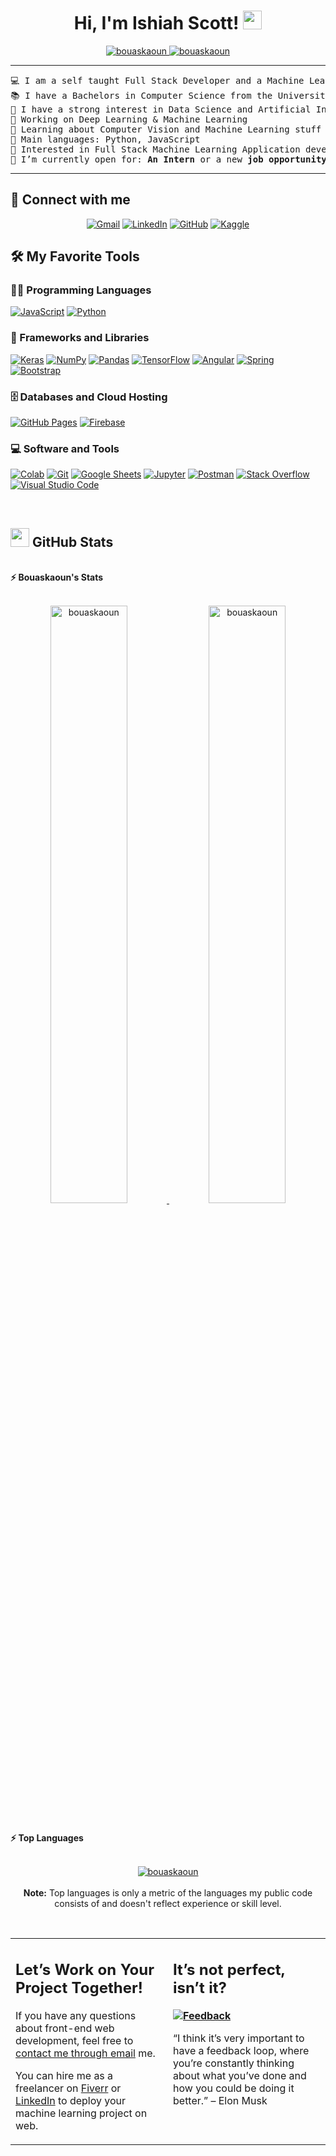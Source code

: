   <h1 align="center">
Hi, I'm Ishiah Scott!
	<a href="https://github.com/Bouaskaoun" target="_self">
		<img src="https://media.giphy.com/media/hvRJCLFzcasrR4ia7z/giphy.gif" width="30" data-nsfw-filter-status="sfw" style="visibility: visible;">
	</a>
</h1>
<p align="center">
	<a href="https://github.com/Bouaskaoun">
		<img src="https://komarev.com/ghpvc/?username=bouaskaoun&amp;label=Profile%20views&amp;color=0e75b6&amp;style=flat" alt="bouaskaoun" data-nsfw-filter-status="sfw" style="visibility: visible;">
	</a>
	<a href="https://github.com/Bouaskaoun">
		<img src="https://img.shields.io/github/followers/bouaskaoun?label=Followers" alt="bouaskaoun" data-nsfw-filter-status="sfw" style="visibility: visible;">
	</a>
</p>
<hr>
<pre>💻 I am a self taught Full Stack Developer and a Machine Learning Developer
📚 I have a Bachelors in Computer Science from the University Cadi Ayyad at Morocco
📝 I have a strong interest in Data Science and Artificial Intelligence
🔭 Working on Deep Learning &amp; Machine Learning
🌱 Learning about Computer Vision and Machine Learning stuff
🌟 Main languages: Python, JavaScript
🚩 Interested in Full Stack Machine Learning Application development
🤔 I’m currently open for: <b>An Intern</b> or a new <b>job opportunity</b>, this is <a href="https://drive.google.com/file/d/1OL-pYjC8jb3u3bbqLswQooZkah4ExeZf/view?usp=sharing" target="_blank">MY RESUME.</a>
</pre>
<hr>
<h2 id="-connect-with-me">🤝 Connect with me</h2>
<p align="center">
	<a href="mailto:bouaskaoun.mohammed@gmail.com"><img img="" src="https://img.shields.io/badge/gmail-%23EA4335.svg?style=plastic&amp;logo=gmail&amp;logoColor=white" alt="Gmail" data-nsfw-filter-status="sfw" style="visibility: visible;"></a>
	<a href="https://www.linkedin.com/in/bouaskaoun/"><img src="https://img.shields.io/badge/linkedin-%230A66C2.svg?style=plastic&amp;logo=linkedin&amp;logoColor=white" alt="LinkedIn" data-nsfw-filter-status="sfw" style="visibility: visible;"></a>
	<a href="https://github.com/Bouaskaoun"><img src="https://img.shields.io/badge/github-%23181717.svg?style=plastic&amp;logo=github&amp;logoColor=white" alt="GitHub" data-nsfw-filter-status="sfw" style="visibility: visible;"></a>
	<a href="https://www.kaggle.com/bouaskaounmohammed"><img src="https://img.shields.io/badge/kaggle-%230A66C2.svg?style=plastic&amp;logo=kaggle&amp;logoColor=white" alt="Kaggle" data-nsfw-filter-status="sfw" style="visibility: visible;"></a>
</p>
<h2 id="️-my-favorite-tools">🛠️ My Favorite Tools</h2>
<h3 id="-programming-languages">👨‍💻 Programming Languages</h3>
<p>
    <a href="https://github.com/Bouaskaoun"><img alt="JavaScript" src="https://img.shields.io/badge/JavaScript%20-%23F7DF1E.svg?logo=javascript&amp;logoColor=black" data-nsfw-filter-status="sfw" style="visibility: visible;"></a>
    <a href="https://github.com/Bouaskaoun"><img alt="Python" src="https://img.shields.io/badge/Python%20-%2314354C.svg?logo=python&amp;logoColor=white" data-nsfw-filter-status="sfw" style="visibility: visible;"></a>
</p><h3 id="-frameworks-and-libraries">🧰 Frameworks and Libraries</h3>
<p>
    <a href="https://github.com/Bouaskaoun"><img alt="Keras" src="https://img.shields.io/badge/Keras%20-%23D00000.svg?logo=Keras&amp;logoColor=white" data-nsfw-filter-status="sfw" style="visibility: visible;"></a>
    <a href="https://github.com/Bouaskaoun"><img alt="NumPy" src="https://img.shields.io/badge/Numpy%20-%23013243.svg?logo=numpy&amp;logoColor=white" data-nsfw-filter-status="sfw" style="visibility: visible;"></a>
    <a href="https://github.com/Bouaskaoun"><img alt="Pandas" src="https://img.shields.io/badge/Pandas%20-%23150458.svg?logo=pandas&amp;logoColor=white" data-nsfw-filter-status="sfw" style="visibility: visible;"></a>
    <a href="https://github.com/Bouaskaoun"><img alt="TensorFlow" src="https://img.shields.io/badge/TensorFlow%20-%23FF6F00.svg?logo=TensorFlow&amp;logoColor=white" data-nsfw-filter-status="sfw" style="visibility: visible;"></a>
    <a href="https://github.com/Bouaskaoun"><img alt="Angular" src="https://img.shields.io/badge/Angular%20-%23D00000.svg?logo=Angular&amp;logoColor=white" data-nsfw-filter-status="sfw" style="visibility: visible;"></a>
    <a href="https://github.com/Bouaskaoun"><img alt="Spring" src="https://img.shields.io/badge/Spring%20Boot%20-%2334A853.svg?logo=Springboot&amp;logoColor=white" data-nsfw-filter-status="sfw" style="visibility: visible;"></a>
    <a href="https://github.com/Bouaskaoun"><img alt="Bootstrap" src="https://img.shields.io/badge/Bootstrap%20-%23150458.svg?logo=Bootstrap&amp;logoColor=white" data-nsfw-filter-status="sfw" style="visibility: visible;"></a>
</p>
<h3 id="️-databases-and-cloud-hosting">🗄️ Databases and Cloud Hosting</h3>
<p>
    <a href="https://github.com/Bouaskaoun"><img alt="GitHub Pages" src="https://img.shields.io/badge/GitHub%20Pages-%23327FC7.svg?logo=github&amp;logoColor=white" data-nsfw-filter-status="sfw" style="visibility: visible;"></a>
    <a href="https://github.com/Bouaskaoun"><img alt="Firebase" src="https://img.shields.io/badge/Firebase-%23FF6F00.svg?logo=firebase&amp;logoColor=white" data-nsfw-filter-status="sfw" style="visibility: visible;"></a>
</p>
<h3 id="-software-and-tools">💻 Software and Tools</h3>
<p>
    <a href="https://github.com/Bouaskaoun"><img alt="Colab" src="https://img.shields.io/badge/Colab-00b56a.svg?logo=google-colab&amp;logoColor=white" data-nsfw-filter-status="sfw" style="visibility: visible;"></a>
    <a href="https://github.com/Bouaskaoun"><img alt="Git" src="https://img.shields.io/badge/Git%20-%23F05033.svg?logo=git&amp;logoColor=white" data-nsfw-filter-status="sfw" style="visibility: visible;"></a>
    <a href="https://github.com/Bouaskaoun"><img alt="Google Sheets" src="https://img.shields.io/badge/Google%20Sheets%20-%2334A853.svg?logo=google%20sheets&amp;logoColor=white" data-nsfw-filter-status="sfw" style="visibility: visible;"></a>
    <a href="https://github.com/Bouaskaoun"><img alt="Jupyter" src="https://img.shields.io/badge/Jupyter%20-%23F37626.svg?logo=Jupyter&amp;logoColor=white" data-nsfw-filter-status="sfw" style="visibility: visible;"></a>
    <a href="https://github.com/Bouaskaoun"><img alt="Postman" src="https://img.shields.io/badge/Postman-FF6C37?logo=postman&amp;logoColor=white" data-nsfw-filter-status="sfw" style="visibility: visible;"></a>
    <a href="https://github.com/Bouaskaoun"><img alt="Stack Overflow" src="https://img.shields.io/badge/-Stack%20Overflow-FE7A16?logo=stack-overflow&amp;logoColor=white" data-nsfw-filter-status="sfw" style="visibility: visible;"></a>
    <a href="https://github.com/Bouaskaoun"><img alt="Visual Studio Code" src="https://img.shields.io/badge/Visual%20Studio%20Code-0078d7.svg?logo=visual-studio-code&amp;logoColor=white" data-nsfw-filter-status="sfw" style="visibility: visible;"></a>
</p>
<br>
<!--
### 👨🏽‍💻 Workspace
<p>
    <a href="https://github.com/Bouaskaoun"><img alt="Macbook Air M1" src="https://img.shields.io/badge/Apple-MacBook_Air_2020-999999?style=for-the-badge&logo=apple&logoColor=white"></a>
    <a href="https://github.com/Bouaskaoun"><img alt="Spotify" src="https://img.shields.io/badge/Spotify-1ED760?&style=for-the-badge&logo=spotify&logoColor=white"></a>
</p>
-->
<h2 id="-github-stats"><a href="https://github.com/Bouaskaoun"><img src="https://www.blumbergdigital.com/wp-content/uploads/2020/10/stats-graphic-statistics-business-512.png" width="30" data-nsfw-filter-status="sfw" style="visibility: visible;"></a> GitHub Stats</h2>
<br>
<summary><b>⚡ Bouaskaoun's Stats</b></summary>
<br>
<p align="center">
	<a href="https://github.com/Bouaskaoun">
	<img width="49.5%" src="https://github-readme-stats.vercel.app/api?username=bouaskaoun&amp;show_icons=true" alt="bouaskaoun" data-nsfw-filter-status="sfw" style="visibility: visible;">
	<img width="49.5%" src="https://github-readme-streak-stats.herokuapp.com/?user=bouaskaoun" alt="bouaskaoun" data-nsfw-filter-status="sfw" style="visibility: visible;">
	</a>
	<br>
</p>
<br>
<!--
<summary><b>⚡ Activity graph</b></summary>
<br/>
<p align="center">
	<a href="https://github.com/Bouaskaoun">
		<img src="https://activity-graph.herokuapp.com/graph?username=bouaskaoun&bg_color=ffffff&color=000000&line=000000&point=000000&area=true&hide_border=true" alt="bouaskaoun">
	</a>
</p>
<br/>
-->
<summary><b>⚡ Top Languages</b></summary>
<br>
<p align="center">
	<a href="https://github.com/Bouaskaoun">
	<img src="https://github-readme-stats.vercel.app/api/top-langs/?username=bouaskaoun&amp;langs_count=8&amp;layout=compact" alt="bouaskaoun" data-nsfw-filter-status="sfw" style="visibility: visible;">
	</a>
	<br>
<br>
<b>Note:</b> Top languages is only a metric of the languages my public code consists of and doesn't reflect experience or skill level.
</p>
<br>
<table style="border: none">
  <tbody><tr>
  <td width="50%" valign="top">
<h2 id="lets-work-on-your-project-together">Let’s Work on Your Project Together!</h2>
<p>If you have any questions about front-end web development, feel free to <a href="mailto:bouaskaoun.mohammed@gmail.com">contact me through email</a> me.</p>
<p>You can hire me as a freelancer on <a href="https://www.fiverr.com">Fiverr</a> or <a href="https://www.linkedin.com/in/bouaskaoun/">LinkedIn</a> to deploy your machine learning project on web.</p>
  </td>
  <td width="50%" valign="top">
<h2 id="its-not-perfect-isnt-it">It’s not perfect, isn’t it?</h2>
<p><strong><a href="https://github.com/Bouaskaoun"><img alt="Feedback" src="https://img.shields.io/badge/Ask%20me-anything-1abc9c.svg" data-nsfw-filter-status="sfw" style="visibility: visible;"></a></strong></p>
<p>“I think it’s very important to have a feedback loop, where you’re constantly thinking about what you’ve done and how you could be doing it better.”
– Elon Musk</p>
  </td>
  </tr>
</tbody></table>
